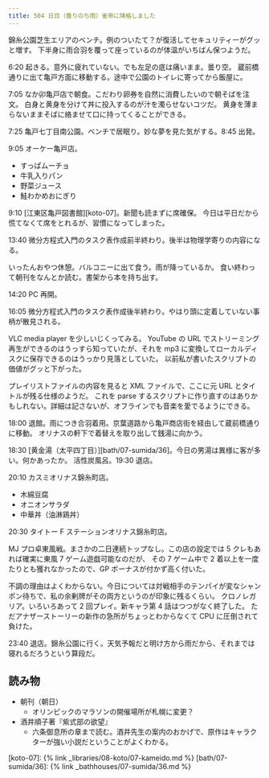 ```yaml
---
title: 504 日目（曇りのち雨）雀帝に降格しました
---
```


錦糸公園芝生エリアのベンチ。例のついたて？が復活してセキュリティーがグッと増す。
下半身に雨合羽を覆って座っているのが体温がいちばん保つようだ。

6:20 起きる。意外に疲れていない。でも左足の底は痛いまま。曇り空。
蔵前橋通りに出て亀戸方面に移動する。途中で公園のトイレに寄ってから飯屋に。

7:05 なか卯亀戸店で朝食。こだわり卵券を自然に消費したいので朝そばを注文。
白身と黄身を分けて丼に投入するのが汁を濁らせないコツだ。
黄身を薄まらないままそばに絡ませて口に持ってくることができる。

7:25 亀戸七丁目南公園。ベンチで居眠り。妙な夢を見た気がする。8:45 出発。

9:05 オーケー亀戸店。

* すっぱムーチョ
* 牛乳入りパン
* 野菜ジュース
* 鮭わかめおにぎり

9:10 [江東区亀戸図書館][koto-07]。新聞も読まずに席確保。
今日は平日だから慌てなくて席をとれるが、習慣になってしまった。

13:40 微分方程式入門のタスク表作成前半終わり。後半は物理学寄りの内容になる。

いったんおやつ休憩。バルコニーに出て食う。雨が降っているか。
食い終わって朝刊をなんとか読む。書架から本を持ち出す。

14:20 PC 再開。

16:05 微分方程式入門のタスク表作成後半終わり。やはり頭に定着していない事柄が散見される。

VLC media player を少しいじくってみる。
YouTube の URL でストリーミング再生ができるのはうっすら知っていたが、それを mp3 に変換してローカルディスクに保存できるのはうっかり見落としていた。
以前私が書いたスクリプトの価値がグッと下がった。

プレイリストファイルの内容を見ると XML ファイルで、ここに元 URL とタイトルが残る仕様のようだ。
これを parse するスクリプトに作り直すのはありかもしれない。詳細は記さないが、オフラインでも音楽を愛でるようにできる。

18:00 退館。雨につき合羽着用。京葉道路から亀戸商店街を経由して蔵前橋通りに移動。
オリナスの軒下で着替えを取り出して銭湯に向かう。

18:30 [黄金湯（太平四丁目）][bath/07-sumida/36]。今日の男湯は異様に客が多い。何かあったか。
活性炭風呂。19:30 退店。

20:10 カスミオリナス錦糸町店。

* 木綿豆腐
* オニオンサラダ
* 中華丼（油淋鶏丼）

20:30 タイトー F ステーションオリナス錦糸町店。

MJ プロ卓東風戦。まさかの二日連続トップなし。この店の設定では 5 クレもあれば確実に東風 7 ゲーム遊戯可能なのだが、
その 7 ゲーム中で 2 着以上を一度たりとも獲れなかったので、GP ボーナスが付かず高く付いた。

不調の理由はよくわからない。今日については対戦相手のテンパイが変なシャンポン待ちで、私の余剰牌がその両方というのが印象に残るくらい。
クロノレガリア。いろいろあって 2 回プレイ。新キャラ第 4 話はつつがなく終了した。
ただアナザーストーリーの新作の急所がちょっとわからなくて CPU に圧倒されて負けた。

23:40 退店。錦糸公園に行く。天気予報だと明け方から雨だから、それまでは寝れるだろうという算段だ。

## 読み物

* 朝刊（朝日）
  * オリンピックのマラソンの開催場所が札幌に変更？
* 酒井順子著『紫式部の欲望』
  * 六条御息所の章まで読む。酒井先生の案内のおかげで、原作はキャラクターが強い小説だということがよくわかる。

[koto-07]: {% link _libraries/08-koto/07-kameido.md %}
[bath/07-sumida/36]: {% link _bathhouses/07-sumida/36.md %}
